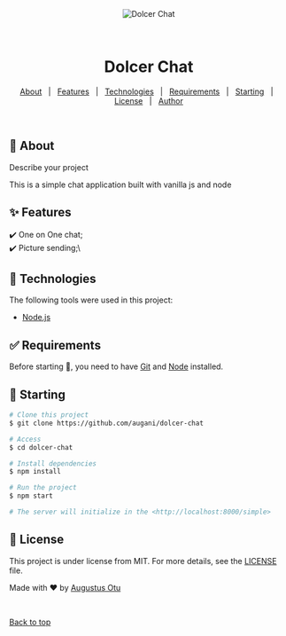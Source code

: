 <div align="center" id="top"> 
  <img src="./.github/app.gif" alt="Dolcer Chat" />

  &#xa0;

  <!-- <a href="https://dolcerchat.netlify.app">Demo</a> -->
</div>

<h1 align="center">Dolcer Chat</h1>

<p align="center">
  <!-- <img alt="Github top language" src="https://img.shields.io/github/languages/top/{{YOUR_GITHUB_USERNAME}}/dolcer-chat?color=56BEB8">

  <!-- <img alt="Github language count" src="https://img.shields.io/github/languages/count/{{YOUR_GITHUB_USERNAME}}/dolcer-chat?color=56BEB8"> -->

  <!-- <img alt="Repository size" src="https://img.shields.io/github/repo-size/{{YOUR_GITHUB_USERNAME}}/dolcer-chat?color=56BEB8"> -->

  <!-- <img alt="License" src="https://img.shields.io/github/license/{{YOUR_GITHUB_USERNAME}}/dolcer-chat?color=56BEB8"> -->

  <!-- <img alt="Github issues" src="https://img.shields.io/github/issues/{{YOUR_GITHUB_USERNAME}}/dolcer-chat?color=56BEB8" /> -->

  <!-- <img alt="Github forks" src="https://img.shields.io/github/forks/{{YOUR_GITHUB_USERNAME}}/dolcer-chat?color=56BEB8" /> -->

  <!-- <img alt="Github stars" src="https://img.shields.io/github/stars/{{YOUR_GITHUB_USERNAME}}/dolcer-chat?color=56BEB8" /> -->
</p>

<!-- Status -->

<!-- <h4 align="center"> 
	🚧  Dolcer Chat 🚀 Under construction...  🚧
</h4> 

<hr> -->

<p align="center">
  <a href="#dart-about">About</a> &#xa0; | &#xa0; 
  <a href="#sparkles-features">Features</a> &#xa0; | &#xa0;
  <a href="#rocket-technologies">Technologies</a> &#xa0; | &#xa0;
  <a href="#white_check_mark-requirements">Requirements</a> &#xa0; | &#xa0;
  <a href="#checkered_flag-starting">Starting</a> &#xa0; | &#xa0;
  <a href="#memo-license">License</a> &#xa0; | &#xa0;
  <a href="https://github.com/augani" target="_blank">Author</a>
</p>

<br>

## :dart: About ##

Describe your project

This is a simple chat application built with vanilla js and node

## :sparkles: Features ##

:heavy_check_mark: One on One chat;\
:heavy_check_mark: Picture sending;\

## :rocket: Technologies ##

The following tools were used in this project:


- [Node.js](https://nodejs.org/en/)


## :white_check_mark: Requirements ##

Before starting :checkered_flag:, you need to have [Git](https://git-scm.com) and [Node](https://nodejs.org/en/) installed.

## :checkered_flag: Starting ##

```bash
# Clone this project
$ git clone https://github.com/augani/dolcer-chat

# Access
$ cd dolcer-chat

# Install dependencies
$ npm install

# Run the project
$ npm start

# The server will initialize in the <http://localhost:8000/simple>
```

## :memo: License ##

This project is under license from MIT. For more details, see the [LICENSE](LICENSE.md) file.


Made with :heart: by <a href="https://github.com/augani" target="_blank">Augustus Otu</a>

&#xa0;

<a href="#top">Back to top</a>
